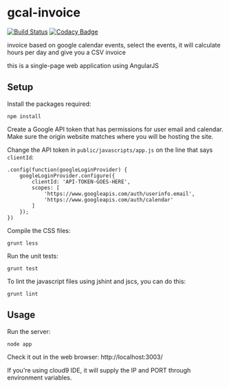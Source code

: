 gcal-invoice
============

[![Build Status](https://travis-ci.org/omouse/gcal-invoice.svg?branch=master)](https://travis-ci.org/omouse/gcal-invoice)
[![Codacy Badge](https://api.codacy.com/project/badge/fef705d0205e4abb92efd1c3f8554d7a)](https://www.codacy.com/app/omouse/gcal-invoice)

invoice based on google calendar events, select the events, it will
calculate hours per day and give you a CSV invoice

this is a single-page web application using AngularJS

## Setup

Install the packages required:

    npm install

Create a Google API token that has permissions for user email and calendar. Make sure the origin website matches where you will be hosting the site.

Change the API token in `public/javascripts/app.js` on the line that says `clientId`:

    .config(function(googleLoginProvider) {
        googleLoginProvider.configure({
            clientId: 'API-TOKEN-GOES-HERE',
            scopes: [
                'https://www.googleapis.com/auth/userinfo.email',
                'https://www.googleapis.com/auth/calendar'
            ]
        });
    })

Compile the CSS files:

    grunt less

Run the unit tests:

    grunt test

To lint the javascript files using jshint and jscs, you can do this:

    grunt lint

## Usage

Run the server:

    node app

Check it out in the web browser: http://localhost:3003/

If you're using cloud9 IDE, it will supply the IP and PORT through environment variables.
